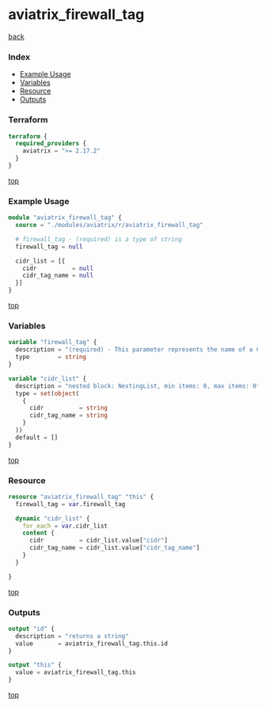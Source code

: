 # aviatrix_firewall_tag

[back](../aviatrix.md)

### Index

- [Example Usage](#example-usage)
- [Variables](#variables)
- [Resource](#resource)
- [Outputs](#outputs)

### Terraform

```terraform
terraform {
  required_providers {
    aviatrix = ">= 2.17.2"
  }
}
```

[top](#index)

### Example Usage

```terraform
module "aviatrix_firewall_tag" {
  source = "./modules/aviatrix/r/aviatrix_firewall_tag"

  # firewall_tag - (required) is a type of string
  firewall_tag = null

  cidr_list = [{
    cidr          = null
    cidr_tag_name = null
  }]
}
```

[top](#index)

### Variables

```terraform
variable "firewall_tag" {
  description = "(required) - This parameter represents the name of a Cloud-Account in Aviatrix controller."
  type        = string
}

variable "cidr_list" {
  description = "nested block: NestingList, min items: 0, max items: 0"
  type = set(object(
    {
      cidr          = string
      cidr_tag_name = string
    }
  ))
  default = []
}
```

[top](#index)

### Resource

```terraform
resource "aviatrix_firewall_tag" "this" {
  firewall_tag = var.firewall_tag

  dynamic "cidr_list" {
    for_each = var.cidr_list
    content {
      cidr          = cidr_list.value["cidr"]
      cidr_tag_name = cidr_list.value["cidr_tag_name"]
    }
  }

}
```

[top](#index)

### Outputs

```terraform
output "id" {
  description = "returns a string"
  value       = aviatrix_firewall_tag.this.id
}

output "this" {
  value = aviatrix_firewall_tag.this
}
```

[top](#index)